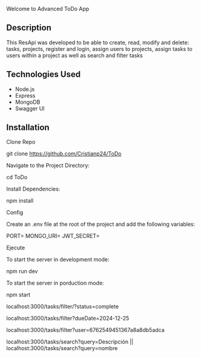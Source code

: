 Welcome to Advanced ToDo App 


## Description

This ResApi was developed to be able to create, read, modify and delete: tasks, projects, register and login, assign users to projects, assign tasks to users within a project as well as search and filter tasks

## Technologies Used

- Node.js
- Express
- MongoDB
- Swagger UI

## Installation

   Clone Repo 

   git clone https://github.com/Cristianp24/ToDo

Navigate to the Project Directory:

cd ToDo

Install Dependencies: 

npm install

Config 

Create an .env file at the root of the project and add the following variables:

PORT=
MONGO_URI=
JWT_SECRET=

Ejecute

To start the server in development mode:

npm run dev

To start the server in porduction mode:


npm start 










localhost:3000/tasks/filter/?status=complete

localhost:3000/tasks/filter?dueDate=2024-12-25

localhost:3000/tasks/filter?user=6762549451367a8a8db5adca

localhost:3000/tasks/search?query=Descripción || localhost:3000/tasks/search?query=nombre




